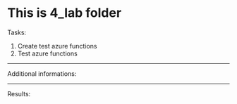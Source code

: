 # This is 4_lab folder

Tasks:
<ol>
<li>Create test azure functions</li>
<li>Test azure functions</li>
</ol>

___

Additional informations:
<ul>
    
</ul>

___

Results:
